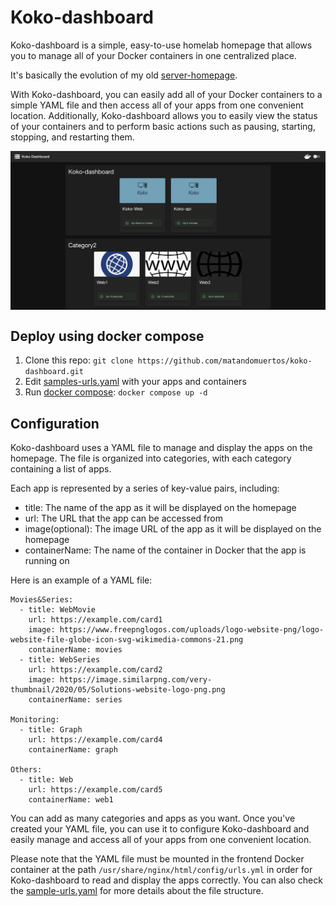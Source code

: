 # Koko-dashboard

Koko-dashboard is a simple, easy-to-use homelab homepage that allows you to manage all of your Docker containers in one centralized place.

It's basically the evolution of my old [server-homepage](https://github.com/matandomuertos/server-homepage).

With Koko-dashboard, you can easily add all of your Docker containers to a simple YAML file and then access all of your apps from one convenient location. Additionally, Koko-dashboard allows you to easily view the status of your containers and to perform basic actions such as pausing, starting, stopping, and restarting them.

<p align="center" style="margin-bottom: 0px !important;">
  <img width="800" src="https://github.com/matandomuertos/koko-dashboard/blob/main/screenshot.png" alt="Screenshot" align="center">
</p>

## Deploy using docker compose
1. Clone this repo: `git clone https://github.com/matandomuertos/koko-dashboard.git`
2. Edit [samples-urls.yaml](https://github.com/matandomuertos/koko-dashboard/blob/main/sample-urls.yml) with your apps and containers
3. Run [docker compose](https://docs.docker.com/compose/): `docker compose up -d`

## Configuration
Koko-dashboard uses a YAML file to manage and display the apps on the homepage. The file is organized into categories, with each category containing a list of apps.

Each app is represented by a series of key-value pairs, including:

- title: The name of the app as it will be displayed on the homepage
- url: The URL that the app can be accessed from
- image(optional): The image URL of the app as it will be displayed on the homepage
- containerName: The name of the container in Docker that the app is running on

Here is an example of a YAML file:
```
Movies&Series: 
  - title: WebMovie
    url: https://example.com/card1
    image: https://www.freepnglogos.com/uploads/logo-website-png/logo-website-file-globe-icon-svg-wikimedia-commons-21.png
    containerName: movies
  - title: WebSeries
    url: https://example.com/card2
    image: https://image.similarpng.com/very-thumbnail/2020/05/Solutions-website-logo-png.png
    containerName: series

Monitoring: 
  - title: Graph
    url: https://example.com/card4
    containerName: graph

Others: 
  - title: Web
    url: https://example.com/card5
    containerName: web1
```
You can add as many categories and apps as you want. Once you've created your YAML file, you can use it to configure Koko-dashboard and easily manage and access all of your apps from one convenient location.

Please note that the YAML file must be mounted in the frontend Docker container at the path `/usr/share/nginx/html/config/urls.yml` in order for Koko-dashboard to read and display the apps correctly.
You can also check the [sample-urls.yaml](https://github.com/matandomuertos/koko-dashboard/blob/main/sample-urls.yml) for more details about the file structure.
